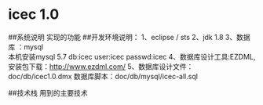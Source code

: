 # icec 1.0
##系统说明
	实现的功能
##开发环境说明：
	1、eclipse / sts
	2、jdk 1.8
	3、数据库 ：mysql   
	本机安装mysql 5.7  db:icec   user:icec passwd:icec
	4、数据库设计工具:EZDML,安装包下载：http://www.ezdml.com/
	5、数据库设计文件：doc/db/icec1.0.dmx
	数据库脚本：doc/db/mysql/icec-all.sql
	
	
##技术栈
	用到的主要技术


	
	
	
